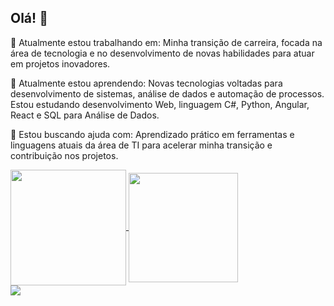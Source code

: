 ## Olá! 👋

🔭 Atualmente estou trabalhando em:
Minha transição de carreira, focada na área de tecnologia e no desenvolvimento de novas habilidades para atuar em projetos inovadores.

🌱 Atualmente estou aprendendo:
Novas tecnologias voltadas para desenvolvimento de sistemas, análise de dados e automação de processos.
Estou estudando desenvolvimento Web, linguagem C#, Python, Angular, React e SQL para Análise de Dados.

🤔 Estou buscando ajuda com:
Aprendizado prático em ferramentas e linguagens atuais da área de TI para acelerar minha transição e contribuição nos projetos.

<a href="https://github.com/FabianaPSouza/FabianaPSouza/edit/main/README.md">
  <img height= 185 align="center" src="https://github-readme-stats.vercel.app/api?username=FabianaPSouza&show_icons=true&theme=merko&locale=pt-br"/>
</a>
<a href="https://github.com/FabianaPSouza/FabianaPSouza/edit/main/README.md">
  <img height= 175 align="center" src="https://github-readme-stats.vercel.app/api/top-langs?username=FabianaPSouza&layout=compact&langs_count=8&card_width=320&locale=pt-br&theme=merko"/>
</a>
<br>
<div>
  <a href="www.linkedin.com/in/fabianapsouza" target="_blank"><img src="https://img.shields.io/badge/-LinkedIn-%230077B5?style=for-the-badge&logo=linkedin&logoColor=white" target="_blank"></a>  
</div>
